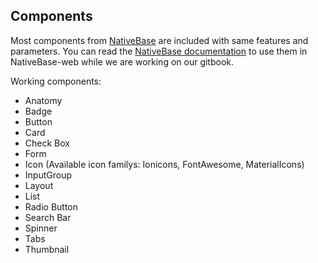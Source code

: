 Components
----------
Most components from [NativeBase](http://nativebase.io/) are included with same features and parameters. You can read the [NativeBase documentation](http://nativebase.io/docs/v0.5.7/) to use them in NativeBase-web while we are working on our gitbook.

Working components:  
* Anatomy  
* Badge  
* Button  
* Card  
* Check Box  
* Form  
* Icon (Available icon familys: Ionicons, FontAwesome, MaterialIcons)  
* InputGroup  
* Layout  
* List  
* Radio Button  
* Search Bar  
* Spinner  
* Tabs  
* Thumbnail  
